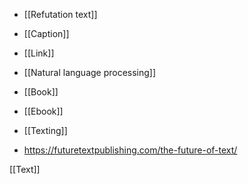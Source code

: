 - [[Refutation text]]
- [[Caption]]
- [[Link]]
- [[Natural language processing]]
- [[Book]]
- [[Ebook]]
- [[Texting]]

- https://futuretextpublishing.com/the-future-of-text/

[[Text]]
